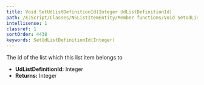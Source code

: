 ```yaml
---
title: Void SetUdListDefinitionId(Integer UdListDefinitionId)
path: /EJScript/Classes/NSListItemEntity/Member functions/Void SetUdListDefinitionId(Integer p_0)
intellisense: 1
classref: 1
sortOrder: 4438
keywords: SetUdListDefinitionId(Integer)
---
```



The id of the list which this list item belongs to



* **UdListDefinitionId:** Integer
* **Returns:** Integer


